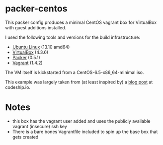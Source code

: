 packer-centos
=============

This packer config produces a minimal CentOS vagrant box for VirtualBox with guest additions installed.

I used the following tools and versions for the build infrastructure:
* [Ubuntu Linux](http://ubuntu.com/) (13.10 amd64)
* [VirtualBox](http://virtualbox.org/) (4.3.6)
* [Packer](http://packer.io) (0.5.1)
* [Vagrant](http://vagrantup.com) (1.4.2)

The VM itself is kickstarted from a CentOS-6.5-x86_64-minimal iso.

This example was largely taken from (at least inspired by) a [blog post](http://blog.codeship.io/2013/11/07/building-vagrant-machines-with-packer.html) at codeship.io.

Notes
=====
* this box has the vagrant user added and uses the publicly available vagrant (insecure) ssh key
* There is a bare bones Vagrantfile included to spin up the base box that gets created
